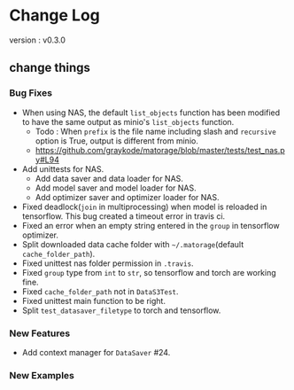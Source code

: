# Change Log
version : v0.3.0

## change things

### Bug Fixes
- When using NAS, the default `list_objects` function has been modified to have the same output as minio's `list_objects` function.
    -  Todo : When `prefix` is the file name including slash and `recursive` option is True, output is different from minio.
    - https://github.com/graykode/matorage/blob/master/tests/test_nas.py#L94
- Add unittests for NAS.
    - Add data saver and data loader for NAS.
    - Add model saver and model loader for NAS.
    - Add optimizer saver and optimizer loader for NAS.
- Fixed deadlock(`join` in multiprocessing) when model is reloaded in tensorflow. This bug created a timeout error in travis ci.
- Fixed an error when an empty string entered in the `group` in tensorflow optimizer.
- Split downloaded data cache folder with `~/.matorage`(default `cache_folder_path`).
- Fixed unittest nas folder permission in `.travis`.
- Fixed `group` type from `int` to `str`, so tensorflow and torch are working fine.
- Fixed `cache_folder_path` not in `DataS3Test`.
- Fixed unittest main function to be right.
- Split `test_datasaver_filetype` to torch and tensorflow.

### New Features
- Add context manager for `DataSaver` #24.

### New Examples
